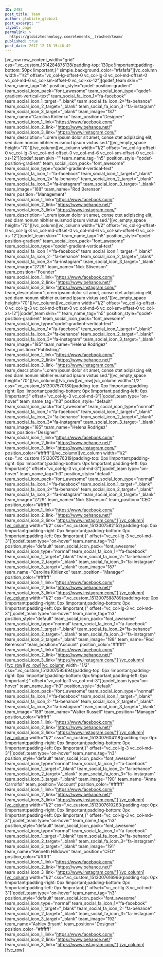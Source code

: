 ```yaml
---
ID: 2482
post_title: Team
author: globizte_globiz1
post_excerpt: ""
layout: page
permalink: >
  https://globiztechnology.com/elements__trashed/team/
published: true
post_date: 2017-12-18 15:46:49
---
```

[vc_row row_content_width="grid" css=".vc_custom_1514284875138{padding-top: 130px !important;padding-bottom: 50px !important;}" simple_background_color="#fafafa"][vc_column width="1/2" offset="vc_col-lg-offset-0 vc_col-lg-3 vc_col-md-offset-0 vc_col-md-6 vc_col-sm-offset-0 vc_col-xs-12"][qodef_team skin="" team_name_tag="h5" position_style="qodef-position-gradient" team_social_icon_pack="font_awesome" team_social_icon_type="qodef-gradient-vertical-text" team_social_fa_icon_1="fa-facebook" team_social_icon_1_target="_blank" team_social_fa_icon_2="fa-behance" team_social_icon_2_target="_blank" team_social_fa_icon_3="fa-instagram" team_social_icon_3_target="_blank" team_image="187" team_name="Carolina Kirilenko" team_position="Designer" team_social_icon_1_link="https://www.facebook.com/" team_social_icon_2_link="https://www.behance.net/" team_social_icon_3_link="https://www.instagram.com/" team_description="Lorem ipsum dolor sit amet, conse ctet adipiscing elit, sed diam nonum nibhier euismod ipsum vixtus sed."][vc_empty_space height="70"][/vc_column][vc_column width="1/2" offset="vc_col-lg-offset-0 vc_col-lg-3 vc_col-md-offset-0 vc_col-md-6 vc_col-sm-offset-0 vc_col-xs-12"][qodef_team skin="" team_name_tag="h5" position_style="qodef-position-gradient" team_social_icon_pack="font_awesome" team_social_icon_type="qodef-gradient-vertical-text" team_social_fa_icon_1="fa-facebook" team_social_icon_1_target="_blank" team_social_fa_icon_2="fa-behance" team_social_icon_2_target="_blank" team_social_fa_icon_3="fa-instagram" team_social_icon_3_target="_blank" team_image="188" team_name="Rod Berenson" team_position="Management" team_social_icon_1_link="https://www.facebook.com/" team_social_icon_2_link="https://www.behance.net/" team_social_icon_3_link="https://www.instagram.com/" team_description="Lorem ipsum dolor sit amet, conse ctet adipiscing elit, sed diam nonum nibhier euismod ipsum vixtus sed."][vc_empty_space height="70"][/vc_column][vc_column width="1/2" offset="vc_col-lg-offset-0 vc_col-lg-3 vc_col-md-offset-0 vc_col-md-6 vc_col-sm-offset-0 vc_col-xs-12"][qodef_team skin="" team_name_tag="h5" position_style="qodef-position-gradient" team_social_icon_pack="font_awesome" team_social_icon_type="qodef-gradient-vertical-text" team_social_fa_icon_1="fa-facebook" team_social_icon_1_target="_blank" team_social_fa_icon_2="fa-behance" team_social_icon_2_target="_blank" team_social_fa_icon_3="fa-instagram" team_social_icon_3_target="_blank" team_image="2729" team_name="Nick Stivenson" team_position="Founder" team_social_icon_1_link="https://www.facebook.com/" team_social_icon_2_link="https://www.behance.net/" team_social_icon_3_link="https://www.instagram.com/" team_description="Lorem ipsum dolor sit amet, conse ctet adipiscing elit, sed diam nonum nibhier euismod ipsum vixtus sed."][vc_empty_space height="70"][/vc_column][vc_column width="1/2" offset="vc_col-lg-offset-0 vc_col-lg-3 vc_col-md-offset-0 vc_col-md-6 vc_col-sm-offset-0 vc_col-xs-12"][qodef_team skin="" team_name_tag="h5" position_style="qodef-position-gradient" team_social_icon_pack="font_awesome" team_social_icon_type="qodef-gradient-vertical-text" team_social_fa_icon_1="fa-facebook" team_social_icon_1_target="_blank" team_social_fa_icon_2="fa-behance" team_social_icon_2_target="_blank" team_social_fa_icon_3="fa-instagram" team_social_icon_3_target="_blank" team_image="185" team_name="Helena Rodrigez" team_position="Publishing" team_social_icon_1_link="https://www.facebook.com/" team_social_icon_2_link="https://www.behance.net/" team_social_icon_3_link="https://www.instagram.com/" team_description="Lorem ipsum dolor sit amet, conse ctet adipiscing elit, sed diam nonum nibhier euismod ipsum vixtus sed."][vc_empty_space height="70"][/vc_column][/vc_row][vc_row][vc_column width="1/2" css=".vc_custom_1513007570180{padding-top: 0px !important;padding-right: 0px !important;padding-bottom: 0px !important;padding-left: 0px !important;}" offset="vc_col-lg-3 vc_col-md-3"][qodef_team type="on-hover" team_name_tag="h3" position_style="default" team_social_icon_pack="font_awesome" team_social_icon_type="normal" team_social_fa_icon_1="fa-facebook" team_social_icon_1_target="_blank" team_social_fa_icon_2="fa-behance" team_social_icon_2_target="_blank" team_social_fa_icon_3="fa-instagram" team_social_icon_3_target="_blank" team_image="185" team_name="Helena Rodrigez" team_position="Designer" team_social_icon_1_link="https://www.facebook.com/" team_social_icon_2_link="https://www.behance.net/" team_social_icon_3_link="https://www.instagram.com/" position_color="#ffffff"][/vc_column][vc_column width="1/2" css=".vc_custom_1513007576319{padding-top: 0px !important;padding-right: 0px !important;padding-bottom: 0px !important;padding-left: 0px !important;}" offset="vc_col-lg-3 vc_col-md-3"][qodef_team type="on-hover" team_name_tag="h3" position_style="default" team_social_icon_pack="font_awesome" team_social_icon_type="normal" team_social_fa_icon_1="fa-facebook" team_social_icon_1_target="_blank" team_social_fa_icon_2="fa-behance" team_social_icon_2_target="_blank" team_social_fa_icon_3="fa-instagram" team_social_icon_3_target="_blank" team_image="2729" team_name="Nick Stivenson" team_position="CEO" position_color="#ffffff" team_social_icon_1_link="https://www.facebook.com/" team_social_icon_2_link="https://www.behance.net/" team_social_icon_3_link="https://www.instagram.com/"][/vc_column][vc_column width="1/2" css=".vc_custom_1513007582152{padding-top: 0px !important;padding-right: 0px !important;padding-bottom: 0px !important;padding-left: 0px !important;}" offset="vc_col-lg-3 vc_col-md-3"][qodef_team type="on-hover" team_name_tag="h3" position_style="default" team_social_icon_pack="font_awesome" team_social_icon_type="normal" team_social_fa_icon_1="fa-facebook" team_social_icon_1_target="_blank" team_social_fa_icon_2="fa-behance" team_social_icon_2_target="_blank" team_social_fa_icon_3="fa-instagram" team_social_icon_3_target="_blank" team_image="187" team_name="Carolina Kirilenko" team_position="Manager" position_color="#ffffff" team_social_icon_1_link="https://www.facebook.com/" team_social_icon_2_link="https://www.behance.net/" team_social_icon_3_link="https://www.instagram.com/"][/vc_column][vc_column width="1/2" css=".vc_custom_1513007588789{padding-top: 0px !important;padding-right: 0px !important;padding-bottom: 0px !important;padding-left: 0px !important;}" offset="vc_col-lg-3 vc_col-md-3"][qodef_team type="on-hover" team_name_tag="h3" position_style="default" team_social_icon_pack="font_awesome" team_social_icon_type="normal" team_social_fa_icon_1="fa-facebook" team_social_icon_1_target="_blank" team_social_fa_icon_2="fa-behance" team_social_icon_2_target="_blank" team_social_fa_icon_3="fa-instagram" team_social_icon_3_target="_blank" team_image="188" team_name="Rod Berenson" team_position="Account" position_color="#ffffff" team_social_icon_1_link="https://www.facebook.com/" team_social_icon_2_link="https://www.behance.net/" team_social_icon_3_link="https://www.instagram.com/"][/vc_column][/vc_row][vc_row][vc_column width="1/2" css=".vc_custom_1513007595694{padding-top: 0px !important;padding-right: 0px !important;padding-bottom: 0px !important;padding-left: 0px !important;}" offset="vc_col-lg-3 vc_col-md-3"][qodef_team type="on-hover" team_name_tag="h3" position_style="default" team_social_icon_pack="font_awesome" team_social_icon_type="normal" team_social_fa_icon_1="fa-facebook" team_social_icon_1_target="_blank" team_social_fa_icon_2="fa-behance" team_social_icon_2_target="_blank" team_social_fa_icon_3="fa-instagram" team_social_icon_3_target="_blank" team_image="189" team_name="Walter Russell" team_position="Manager" position_color="#ffffff" team_social_icon_1_link="https://www.facebook.com/" team_social_icon_2_link="https://www.behance.net/" team_social_icon_3_link="https://www.instagram.com/"][/vc_column][vc_column width="1/2" css=".vc_custom_1513007604118{padding-top: 0px !important;padding-right: 0px !important;padding-bottom: 0px !important;padding-left: 0px !important;}" offset="vc_col-lg-3 vc_col-md-3"][qodef_team type="on-hover" team_name_tag="h3" position_style="default" team_social_icon_pack="font_awesome" team_social_icon_type="normal" team_social_fa_icon_1="fa-facebook" team_social_icon_1_target="_blank" team_social_fa_icon_2="fa-behance" team_social_icon_2_target="_blank" team_social_fa_icon_3="fa-instagram" team_social_icon_3_target="_blank" team_image="190" team_name="Anna Carrolfol" team_position="Account" position_color="#ffffff" team_social_icon_1_link="https://www.facebook.com/" team_social_icon_2_link="https://www.behance.net/" team_social_icon_3_link="https://www.instagram.com/"][/vc_column][vc_column width="1/2" css=".vc_custom_1513007610263{padding-top: 0px !important;padding-right: 0px !important;padding-bottom: 0px !important;padding-left: 0px !important;}" offset="vc_col-lg-3 vc_col-md-3"][qodef_team type="on-hover" team_name_tag="h3" position_style="default" team_social_icon_pack="font_awesome" team_social_icon_type="normal" team_social_fa_icon_1="fa-facebook" team_social_icon_1_target="_blank" team_social_fa_icon_2="fa-behance" team_social_icon_2_target="_blank" team_social_fa_icon_3="fa-instagram" team_social_icon_3_target="_blank" team_image="191" team_name="Kenneth Hilldown" team_position="CEO" position_color="#ffffff" team_social_icon_1_link="https://www.facebook.com/" team_social_icon_2_link="https://www.behance.net/" team_social_icon_3_link="https://www.instagram.com/"][/vc_column][vc_column width="1/2" css=".vc_custom_1513007616966{padding-top: 0px !important;padding-right: 0px !important;padding-bottom: 0px !important;padding-left: 0px !important;}" offset="vc_col-lg-3 vc_col-md-3"][qodef_team type="on-hover" team_name_tag="h3" position_style="default" team_social_icon_pack="font_awesome" team_social_icon_type="normal" team_social_fa_icon_1="fa-facebook" team_social_icon_1_target="_blank" team_social_fa_icon_2="fa-behance" team_social_icon_2_target="_blank" team_social_fa_icon_3="fa-instagram" team_social_icon_3_target="_blank" team_image="192" team_name="Ashley Bryant" team_position="Designer" position_color="#ffffff" team_social_icon_1_link="https://www.facebook.com/" team_social_icon_2_link="https://www.behance.net/" team_social_icon_3_link="https://www.instagram.com/"][/vc_column][/vc_row]